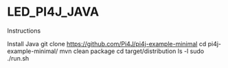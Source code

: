 # LED_PI4J_JAVA

Instructions

Install Java
git clone https://github.com/Pi4J/pi4j-example-minimal
cd pi4j-example-minimal/
mvn clean package
cd target/distribution
ls -l
sudo ./run.sh 
